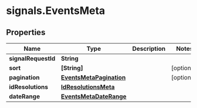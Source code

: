 # signals.EventsMeta

## Properties

Name | Type | Description | Notes
------------ | ------------- | ------------- | -------------
**signalRequestId** | **String** |  | 
**sort** | **[String]** |  | [optional] 
**pagination** | [**EventsMetaPagination**](EventsMetaPagination.md) |  | [optional] 
**idResolutions** | [**IdResolutionsMeta**](IdResolutionsMeta.md) |  | 
**dateRange** | [**EventsMetaDateRange**](EventsMetaDateRange.md) |  | 


